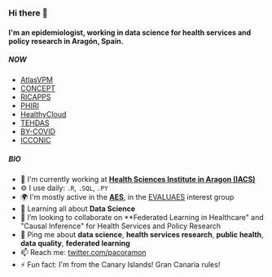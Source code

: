 ### Hi there 👋

<!--
**pacoramon/pacoramon** is a ✨ _special_ ✨ repository because its `README.md` (this file) appears on your GitHub profile.

Here are some ideas to get you started:

- 🔭 I’m currently working on ...
- 🌱 I’m currently learning ...
- 👯 I’m looking to collaborate on ...
- 🤔 I’m looking for help with ...
- 💬 Ask me about ...
- 📫 How to reach me: ...
- 😄 Pronouns: ...
- ⚡ Fun fact: ...
-->

#### I'm an epidemiologist, working in data science for health services and policy research in Aragón, Spain. 

##### NOW

- [AtlasVPM](https://www.atlasvpm.org/)
- [CONCEPT](https://www.atlasvpm.org/concept/)
- [RICAPPS](https://ricapps.es/)
- [PHIRI](https://www.phiri.eu/)
- [HealthyCloud](https://healthycloud.eu/)
- [TEHDAS](https://tehdas.eu/)
- [BY-COVID](https://by-covid.org/)
- [ICCONIC](https://hnhccomparisoncollaborative.wordpress.com/) 


##### BIO

- 🏢 I'm currently working at **[Health Sciences Institute in Aragon (IACS)](https://www.iacs.es/)**
- ⚙️ I use daily: `.R`, `.SQL`, `.PY` 
- 🌍 I'm mostly active in the **[AES](https://www.aes.es/)**, in the [EVALUAES](https://www.aes.es/evaluaes/presentacion/) interest group
- 🌱 Learning all about **Data Science**
- 👯 I’m looking to collaborate on **Federated Learning in Healthcare" and "Causal Inference" for Health Services and Policy Research
- 💬 Ping me about **data science**, **health services research**, **public health**, **data quality**, **federated learning**
- 📫 Reach me: [twitter.com/pacoramon](https://twitter.com/pacoramon)
- ⚡️ Fun fact: I'm from the Canary Islands! Gran Canaria rules!
